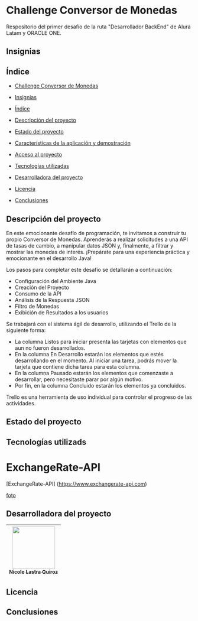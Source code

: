 # Challenge Conversor de Monedas

Respositorio del primer desafío de la ruta "Desarrollador BackEnd" de Alura Latam y ORACLE ONE.

## Insignias

## Índice

* [Challenge Conversor de Monedas](#Challenge-Conversor-de-Monedas)

* [Insignias](#insignias)

* [Índice](#índice)

* [Descripción del proyecto](#Descripción-del-proyecto)

* [Estado del proyecto](#Estado-del-proyecto)

* [Características de la aplicación y demostración](#Características-de-la-aplicación-y-demostración)

* [Acceso al proyecto](#acceso-proyecto)

* [Tecnologías utilizadas](#tecnologías-utilizadas)

* [Desarrolladora del proyecto](#Desarrolladora-del-proyecto)

* [Licencia](#licencia)

* [Conclusiones](#conclusiones)


## Descripción del proyecto

En este emocionante desafío de programación, te invitamos a construir tu propio Conversor de Monedas. Aprenderás a realizar solicitudes a una API de tasas de cambio, a manipular datos JSON y, finalmente, a filtrar y mostrar las monedas de interés. ¡Prepárate para una experiencia práctica y emocionante en el desarrollo Java!

Los pasos para completar este desafío se detallarán a continuación:

* Configuración del Ambiente Java
* Creación del Proyecto
* Consumo de la API
* Análisis de la Respuesta JSON
* Filtro de Monedas
* Exibición de Resultados a los usuarios

Se trabajará con el sistema ágil de desarrollo, utilizando el Trello de la siguiente forma:

* La columna Listos para iniciar presenta las tarjetas con elementos que aun no fueron desarrollados.
* En la columna En Desarrollo estarán los elementos que estés desarrollando en el momento. Al iniciar una tarea, podrás mover la tarjeta que contiene dicha tarea para esta columna.
* En la columna Pausado estarán los elementos que comenzaste a desarrollar, pero necesitaste parar por algún motivo.
* Por fin, en la columna Concluido estarán los elementos ya concluidos.

Trello es una herramienta de uso individual para controlar el progreso de las actividades.

## Estado del proyecto



## Tecnologías utilizads

# ExchangeRate-API

[ExchangeRate-API] (https://www.exchangerate-api.com)

[foto](https://drive.google.com/file/d/12VVgtZQjLDw0WFT-LUb3E6OBcUOszNrE/view?usp=share_link)

## Desarrolladora del proyecto

| [<img src="https://avatars.githubusercontent.com/u/84999245?s=96&v=4" width=115><br><sub> Nicole Lastra Quiroz </sub>](https://github.com/Nicole-lq)|
| :---: |

## Licencia

## Conclusiones

